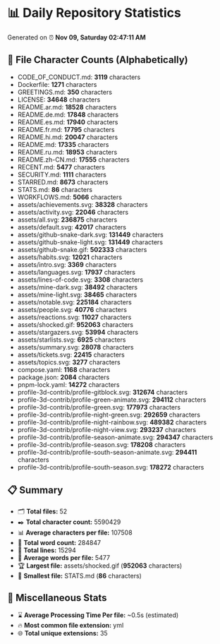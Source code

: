 # 📊 Daily Repository Statistics
Generated on ⏰ **Nov 09, Saturday 02:47:11 AM**

## 📂 File Character Counts (Alphabetically)
- CODE_OF_CONDUCT.md: **3119** characters
- Dockerfile: **1271** characters
- GREETINGS.md: **350** characters
- LICENSE: **34648** characters
- README.ar.md: **18528** characters
- README.de.md: **17848** characters
- README.es.md: **17940** characters
- README.fr.md: **17795** characters
- README.hi.md: **20047** characters
- README.md: **17335** characters
- README.ru.md: **18953** characters
- README.zh-CN.md: **17555** characters
- RECENT.md: **5477** characters
- SECURITY.md: **1111** characters
- STARRED.md: **8673** characters
- STATS.md: **86** characters
- WORKFLOWS.md: **5066** characters
- assets/achievements.svg: **38328** characters
- assets/activity.svg: **22046** characters
- assets/all.svg: **236875** characters
- assets/default.svg: **42017** characters
- assets/github-snake-dark.svg: **131449** characters
- assets/github-snake-light.svg: **131449** characters
- assets/github-snake.gif: **502333** characters
- assets/habits.svg: **12021** characters
- assets/intro.svg: **3369** characters
- assets/languages.svg: **17937** characters
- assets/lines-of-code.svg: **3308** characters
- assets/mine-dark.svg: **38492** characters
- assets/mine-light.svg: **38465** characters
- assets/notable.svg: **225184** characters
- assets/people.svg: **40776** characters
- assets/reactions.svg: **11027** characters
- assets/shocked.gif: **952063** characters
- assets/stargazers.svg: **53994** characters
- assets/starlists.svg: **6925** characters
- assets/summary.svg: **28078** characters
- assets/tickets.svg: **22415** characters
- assets/topics.svg: **3277** characters
- compose.yaml: **1168** characters
- package.json: **2084** characters
- pnpm-lock.yaml: **14272** characters
- profile-3d-contrib/profile-gitblock.svg: **312674** characters
- profile-3d-contrib/profile-green-animate.svg: **294112** characters
- profile-3d-contrib/profile-green.svg: **177973** characters
- profile-3d-contrib/profile-night-green.svg: **292659** characters
- profile-3d-contrib/profile-night-rainbow.svg: **489382** characters
- profile-3d-contrib/profile-night-view.svg: **293237** characters
- profile-3d-contrib/profile-season-animate.svg: **294347** characters
- profile-3d-contrib/profile-season.svg: **178208** characters
- profile-3d-contrib/profile-south-season-animate.svg: **294411** characters
- profile-3d-contrib/profile-south-season.svg: **178272** characters

## 📋 Summary
- 🗂️ **Total files:** 52
- ✒️ **Total character count:** 5590429
- 📊 **Average characters per file:** 107508
- 📝 **Total word count:** 284847
- 🧾 **Total lines:** 15294
- 📐 **Average words per file:** 5477
- 🏆 **Largest file:** assets/shocked.gif (**952063** characters)
- 🥉 **Smallest file:** STATS.md (**86** characters)

## 🌟 Miscellaneous Stats
- ⌛ **Average Processing Time Per file:** ~0.5s (estimated)
- 🔥 **Most common file extension:** yml
- 🌐 **Total unique extensions:** 35
